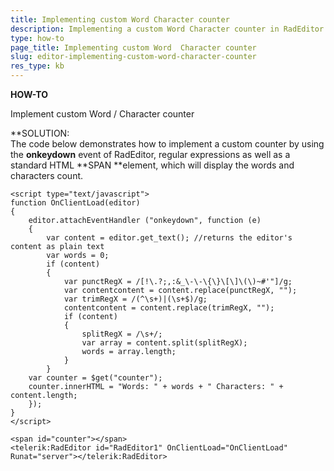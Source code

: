 ```yaml
---
title: Implementing custom Word Character counter
description: Implementing a custom Word Character counter in RadEditor. Check it now!
type: how-to
page_title: Implementing custom Word  Character counter
slug: editor-implementing-custom-word-character-counter
res_type: kb
---
```



   
 **HOW-TO**  

Implement custom Word / Character counter  
   
 **SOLUTION:  
The code below demonstrates how to implement a custom counter by using the **onkeydown** event of RadEditor, regular expressions as well as a standard HTML **SPAN **element, which will display the words and characters count.  
   
````ASP.NET
<script type="text/javascript">
function OnClientLoad(editor)
{ 
    editor.attachEventHandler ("onkeydown", function (e)
    {
        var content = editor.get_text(); //returns the editor's content as plain text
        var words = 0; 
        if (content) 
        { 
            var punctRegX = /[!\.?;,:&_\-\-\{\}\[\]\(\)~#'"]/g; 
            var contentcontent = content.replace(punctRegX, ""); 
            var trimRegX = /(^\s+)|(\s+$)/g; 
            contentcontent = content.replace(trimRegX, ""); 
            if (content) 
            { 
                splitRegX = /\s+/; 
                var array = content.split(splitRegX); 
                words = array.length; 
            } 
        } 
    var counter = $get("counter");    
    counter.innerHTML = "Words: " + words + " Characters: " + content.length; 
    });
}
</script>

<span id="counter"></span>
<telerik:RadEditor id="RadEditor1" OnClientLoad="OnClientLoad" Runat="server"></telerik:RadEditor>
````
  

 


 